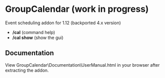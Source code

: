 # GroupCalendar (**work in progress**)
Event scheduling addon for 1.12 (backported 4.x version)

* **/cal** (command help)
* **/cal show** (show the gui)

## Documentation
View GroupCalendar\Documentation\UserManual.html in your browser after extracting the addon.
